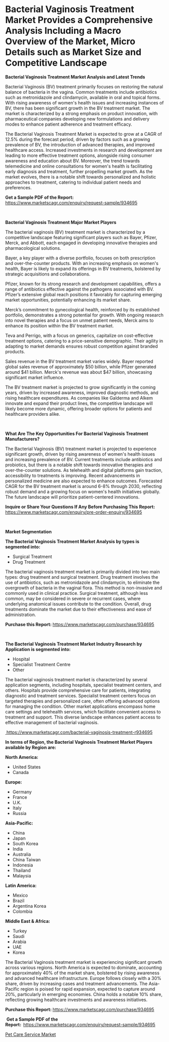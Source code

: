 <p><h1>Bacterial Vaginosis Treatment Market Provides a Comprehensive Analysis Including a Macro Overview of the Market, Micro Details such as Market Size and Competitive Landscape</h1></p><p><strong>Bacterial Vaginosis Treatment Market Analysis and Latest Trends</strong></p>
<p><p>Bacterial Vaginosis (BV) treatment primarily focuses on restoring the natural balance of bacteria in the vagina. Common treatments include antibiotics such as metronidazole and clindamycin, available in oral and topical forms. With rising awareness of women's health issues and increasing instances of BV, there has been significant growth in the BV treatment market. The market is characterized by a strong emphasis on product innovation, with pharmaceutical companies developing new formulations and delivery modes to enhance patient adherence and treatment efficacy.</p><p>The Bacterial Vaginosis Treatment Market is expected to grow at a CAGR of 12.5% during the forecast period, driven by factors such as a growing prevalence of BV, the introduction of advanced therapies, and improved healthcare access. Increased investments in research and development are leading to more effective treatment options, alongside rising consumer awareness and education about BV. Moreover, the trend towards telemedicine and online consultations for women's health is facilitating early diagnosis and treatment, further propelling market growth. As the market evolves, there is a notable shift towards personalized and holistic approaches to treatment, catering to individual patient needs and preferences.</p></p>
<p><strong>Get a Sample PDF of the Report:&nbsp;</strong> <a href="https://www.marketscagr.com/enquiry/request-sample/934695?utm_campaign=2097&utm_medium=2&utm_source=Github&utm_content=ia&utm_term=07032025&utm_id=bacterial-vaginosis-treatment">https://www.marketscagr.com/enquiry/request-sample/934695</a></p>
<p>&nbsp;</p>
<p><strong>Bacterial Vaginosis Treatment Major Market Players</strong></p>
<p><p>The bacterial vaginosis (BV) treatment market is characterized by a competitive landscape featuring significant players such as Bayer, Pfizer, Merck, and Abbott, each engaged in developing innovative therapies and pharmacological solutions. </p><p>Bayer, a key player with a diverse portfolio, focuses on both prescription and over-the-counter products. With an increasing emphasis on women's health, Bayer is likely to expand its offerings in BV treatments, bolstered by strategic acquisitions and collaborations. </p><p>Pfizer, known for its strong research and development capabilities, offers a range of antibiotics effective against the pathogens associated with BV. Pfizer’s extensive global reach positions it favorably for capturing emerging market opportunities, potentially enhancing its market share.</p><p>Merck’s commitment to gynecological health, reinforced by its established portfolio, demonstrates a strong potential for growth. With ongoing research into novel therapies and a focus on unmet patient needs, Merck aims to enhance its position within the BV treatment market.</p><p>Teva and Perrigo, with a focus on generics, capitalize on cost-effective treatment options, catering to a price-sensitive demographic. Their agility in adapting to market demands ensures robust competition against branded products.</p><p>Sales revenue in the BV treatment market varies widely. Bayer reported global sales revenue of approximately $50 billion, while Pfizer generated around $41 billion. Merck's revenue was about $47 billion, showcasing significant market influence. </p><p>The BV treatment market is projected to grow significantly in the coming years, driven by increased awareness, improved diagnostic methods, and rising healthcare expenditures. As companies like Galderma and Alkem innovate and expand their product lines, the competitive landscape will likely become more dynamic, offering broader options for patients and healthcare providers alike.</p></p>
<p>&nbsp;</p>
<p><strong>What Are The Key Opportunities For Bacterial Vaginosis Treatment Manufacturers?</strong></p>
<p><p>The Bacterial Vaginosis (BV) treatment market is projected to experience significant growth, driven by rising awareness of women's health issues and increasing prevalence of BV. Current treatments include antibiotics and probiotics, but there is a notable shift towards innovative therapies and over-the-counter solutions. As telehealth and digital platforms gain traction, accessibility to treatments is improving. Recent advancements in personalized medicine are also expected to enhance outcomes. Forecasted CAGR for the BV treatment market is around 6-8% through 2030, reflecting robust demand and a growing focus on women's health initiatives globally. The future landscape will prioritize patient-centered innovations.</p></p>
<p><strong>Inquire or Share Your Questions If Any Before Purchasing This Report:</strong> <a href="https://www.marketscagr.com/enquiry/pre-order-enquiry/934695?utm_campaign=2097&utm_medium=2&utm_source=Github&utm_content=ia&utm_term=07032025&utm_id=bacterial-vaginosis-treatment">https://www.marketscagr.com/enquiry/pre-order-enquiry/934695</a></p>
<p>&nbsp;</p>
<p><strong>Market Segmentation</strong></p>
<p><strong>The Bacterial Vaginosis Treatment Market Analysis by types is segmented into:</strong></p>
<p><ul><li>Surgical Treatment</li><li>Drug Treatment</li></ul></p>
<p><p>The bacterial vaginosis treatment market is primarily divided into two main types: drug treatment and surgical treatment. Drug treatment involves the use of antibiotics, such as metronidazole and clindamycin, to eliminate the overgrowth of bacteria in the vaginal flora. This method is non-invasive and commonly used in clinical practice. Surgical treatment, although less common, may be considered in severe or recurrent cases, where underlying anatomical issues contribute to the condition. Overall, drug treatments dominate the market due to their effectiveness and ease of administration.</p></p>
<p><strong>Purchase this Report:&nbsp;</strong><a href="https://www.marketscagr.com/purchase/934695?utm_campaign=2097&utm_medium=2&utm_source=Github&utm_content=ia&utm_term=07032025&utm_id=bacterial-vaginosis-treatment">https://www.marketscagr.com/purchase/934695</a></p>
<p>&nbsp;</p>
<p><strong>The Bacterial Vaginosis Treatment Market Industry Research by Application is segmented into:</strong></p>
<p><ul><li>Hospital</li><li>Specialist Treatment Centre</li><li>Other</li></ul></p>
<p><p>The bacterial vaginosis treatment market is characterized by several application segments, including hospitals, specialist treatment centers, and others. Hospitals provide comprehensive care for patients, integrating diagnostic and treatment services. Specialist treatment centers focus on targeted therapies and personalized care, often offering advanced options for managing the condition. Other market applications encompass home care settings and telehealth services, which facilitate convenient access to treatment and support. This diverse landscape enhances patient access to effective management of bacterial vaginosis.</p></p>
<p><a href="https://www.marketscagr.com/bacterial-vaginosis-treatment-r934695?utm_campaign=2097&utm_medium=2&utm_source=Github&utm_content=ia&utm_term=07032025&utm_id=bacterial-vaginosis-treatment">&nbsp;https://www.marketscagr.com/bacterial-vaginosis-treatment-r934695</a></p>
<p><strong>In terms of Region, the Bacterial Vaginosis Treatment Market Players available by Region are:</strong></p>
<p>
    <p> <strong> North America: </strong>
        <ul>
            <li>United States</li>
            <li>Canada</li>
        </ul>
        </p> 
    <p> <strong> Europe: </strong>
        <ul>
            <li>Germany</li>
            <li>France</li>
            <li>U.K.</li>
            <li>Italy</li>
            <li>Russia</li>
        </ul>
        </p> 
    <p> <strong> Asia-Pacific: </strong>
        <ul>
            <li>China</li>
            <li>Japan</li>
            <li>South Korea</li>
            <li>India</li>
            <li>Australia</li>
            <li>China Taiwan</li>
            <li>Indonesia</li>
            <li>Thailand</li>
            <li>Malaysia</li>
        </ul>
        </p> 
    <p> <strong> Latin America: </strong>
        <ul>
            <li>Mexico</li>
            <li>Brazil</li>
            <li>Argentina Korea</li>
            <li>Colombia</li>
        </ul>
        </p> 
    <p> <strong> Middle East & Africa: </strong>
        <ul>
            <li>Turkey</li>
            <li>Saudi</li>
            <li>Arabia</li>
            <li>UAE</li>
            <li>Korea</li>
        </ul>
    </p>
    </p>
<p><p>The Bacterial Vaginosis treatment market is experiencing significant growth across various regions. North America is expected to dominate, accounting for approximately 40% of the market share, bolstered by rising awareness and advanced healthcare infrastructure. Europe follows closely with a 30% share, driven by increasing cases and treatment advancements. The Asia-Pacific region is poised for rapid expansion, expected to capture around 20%, particularly in emerging economies. China holds a notable 10% share, reflecting growing healthcare investments and awareness initiatives.</p></p>
<p><strong>Purchase this Report: </strong><a href="https://www.marketscagr.com/purchase/934695?utm_campaign=2097&utm_medium=2&utm_source=Github&utm_content=ia&utm_term=07032025&utm_id=bacterial-vaginosis-treatment">https://www.marketscagr.com/purchase/934695</a></p>
<p>&nbsp;<strong>Get a Sample PDF of the Report:&nbsp;&nbsp;</strong><a href="https://www.marketscagr.com/enquiry/request-sample/934695?utm_campaign=2097&utm_medium=2&utm_source=Github&utm_content=ia&utm_term=07032025&utm_id=bacterial-vaginosis-treatment">https://www.marketscagr.com/enquiry/request-sample/934695</a></p>
<p><strong></strong></p>
<p><p><a href="https://github.com/FlorianWolf90/Market-Research-Report-List-1/blob/main/pet-care-service-market.md?utm_campaign=2097&utm_medium=2&utm_source=Github&utm_content=ia&utm_term=07032025&utm_id=bacterial-vaginosis-treatment">Pet Care Service Market</a></p></p>